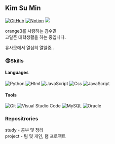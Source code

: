 ## Kim Su Min
<a href = "https://github.com/hisumin46"><img alt="GitHub" src ="https://img.shields.io/badge/GitHub-181717.svg?&style=flat-square&logo=GitHub&logoColor=white"/></a> <a href = "https://outrageous-shark-78c.notion.site/Index-dfef7d1ade444221b9bee10ff7c07e2e"><img alt="Notion" src ="https://img.shields.io/badge/Notion-white.svg?&style=flat-square&logo=Notion&logoColor=black"/></a> <a href="mailto:su2490min@gmail.com"><img src="https://img.shields.io/badge/su2490min@gmail.com-orange?style=flat-square&logo=Gmail&logoColor=white&link=mailto:su2490gmin@mail.com"/> </a>

orange3를 사랑하는 김수민
<br>
고달픈 대학생활을 하는 중입니다.

유사모에서 열심히 열일중..


### 😎Skills
#### Languages
 <img alt="Python" src ="https://img.shields.io/badge/Python-3776AB.svg?&style=flat-square&logo=Python&logoColor=white"/> <img alt="Html" src ="https://img.shields.io/badge/HTML5-E34F26.svg?&style=flat-square&logo=HTML5&logoColor=white"/> <img alt="JavaScript" src ="https://img.shields.io/badge/JavaScriipt-F7DF1E.svg?&style=flat-square&logo=JavaScript&logoColor=black"/> <img alt="Css" src ="https://img.shields.io/badge/CSS-1572B6.svg?&style=flat-square&logo=CSS3&logoColor=white"/> <img alt="JavaScript" src ="https://img.shields.io/badge/nodejs-339933.svg?&style=flat-square&logo=Node.js&logoColor=white"/> 

#### Tools
<img  alt="Git" src ="https://img.shields.io/badge/Git-F05032.svg?&style=flat-square&logo=Git&logoColor=white"/> <img  alt="Visual Studio Code" src ="https://img.shields.io/badge/VScode-007ACC.svg?&style=flat-square&logo=Visual Studio Code&logoColor=white"/> <img  alt="MySQL" src ="https://img.shields.io/badge/Mysql-4479A1.svg?&style=flat-square&logo=MySQL&logoColor=white"/> <img  alt="Oracle" src ="https://img.shields.io/badge/Oracle-F80000.svg?&style=flat-square&logo=Oracle&logoColor=white"/> 

### Repositrories
study - 공부 및 정리
<br>
project - 팀 및 개인, 텀 프로젝트
